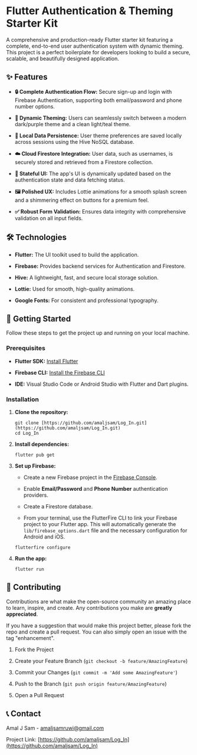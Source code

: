 # Flutter Authentication & Theming Starter Kit

A comprehensive and production-ready Flutter starter kit featuring a complete, end-to-end user authentication system with dynamic theming. This project is a perfect boilerplate for developers looking to build a secure, scalable, and beautifully designed application.

## ✨ Features

* **🔒 Complete Authentication Flow:** Secure sign-up and login with Firebase Authentication, supporting both email/password and phone number options.

* **🎨 Dynamic Theming:** Users can seamlessly switch between a modern dark/purple theme and a clean light/teal theme.

* **💾 Local Data Persistence:** User theme preferences are saved locally across sessions using the Hive NoSQL database.

* **☁️ Cloud Firestore Integration:** User data, such as usernames, is securely stored and retrieved from a Firestore collection.

* **🔄 Stateful UI:** The app's UI is dynamically updated based on the authentication state and data fetching status.

* **🖼️ Polished UX:** Includes Lottie animations for a smooth splash screen and a shimmering effect on buttons for a premium feel.

* **✅ Robust Form Validation:** Ensures data integrity with comprehensive validation on all input fields.

## 🛠️ Technologies

* **Flutter:** The UI toolkit used to build the application.

* **Firebase:** Provides backend services for Authentication and Firestore.

* **Hive:** A lightweight, fast, and secure local storage solution.

* **Lottie:** Used for smooth, high-quality animations.

* **Google Fonts:** For consistent and professional typography.

## 🚀 Getting Started

Follow these steps to get the project up and running on your local machine.

### Prerequisites

* **Flutter SDK:** [Install Flutter](https://flutter.dev/docs/get-started/install)

* **Firebase CLI:** [Install the Firebase CLI](https://firebase.google.com/docs/cli)

* **IDE:** Visual Studio Code or Android Studio with Flutter and Dart plugins.

### Installation

1. **Clone the repository:**

   ```
   git clone [https://github.com/amaljsam/Log_In.git](https://github.com/amaljsam/Log_In.git)
   cd Log_In
   
   ```

2. **Install dependencies:**

   ```
   flutter pub get
   
   ```

3. **Set up Firebase:**

   * Create a new Firebase project in the [Firebase Console](https://console.firebase.google.com/).

   * Enable **Email/Password** and **Phone Number** authentication providers.

   * Create a Firestore database.

   * From your terminal, use the FlutterFire CLI to link your Firebase project to your Flutter app. This will automatically generate the `lib/firebase_options.dart` file and the necessary configuration for Android and iOS.

   ```
   flutterfire configure
   
   ```

4. **Run the app:**

   ```
   flutter run
   
   ```

## 🤝 Contributing

Contributions are what make the open-source community an amazing place to learn, inspire, and create. Any contributions you make are **greatly appreciated**.

If you have a suggestion that would make this project better, please fork the repo and create a pull request. You can also simply open an issue with the tag "enhancement".

1. Fork the Project

2. Create your Feature Branch (`git checkout -b feature/AmazingFeature`)

3. Commit your Changes (`git commit -m 'Add some AmazingFeature'`)

4. Push to the Branch (`git push origin feature/AmazingFeature`)

5. Open a Pull Request


## 📞 Contact

Amal J Sam - amaljsamruwi@gmail.com

Project Link: [https://github.com/amaljsam/Log_In](https://github.com/amaljsam/Log_In)
